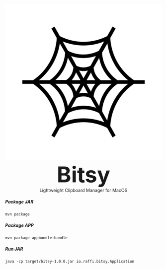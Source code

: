 <p align="center" >
	<img src="./design/logo.svg" />
	</br>
	<span><b style="font-size: 5em;" >Bitsy</b></span>
	</br>
	<span>Lightweight Clipboard Manager for MacOS</span>
</p>

##### Package JAR
```
mvn package
```

##### Package APP
```
mvn package appbundle:bundle
```

##### Run JAR
```
java -cp target/bitsy-1.0.0.jar io.raffi.bitsy.Application
```
